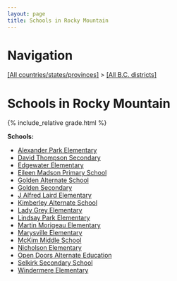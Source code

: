 ```yaml
---
layout: page
title: Schools in Rocky Mountain
---
```

# Navigation

[[All countries/states/provinces]](../..) > [[All B.C. districts]](..)

# Schools in Rocky Mountain

{% include_relative grade.html %}

**Schools:**

- [Alexander Park Elementary](Alexander_Park_Elementary.md)
- [David Thompson Secondary](David_Thompson_Secondary.md)
- [Edgewater Elementary](Edgewater_Elementary.md)
- [Eileen Madson Primary School](Eileen_Madson_Primary_School.md)
- [Golden Alternate School](Golden_Alternate_School.md)
- [Golden Secondary](Golden_Secondary.md)
- [J Alfred Laird Elementary](J_Alfred_Laird_Elementary.md)
- [Kimberley Alternate School](Kimberley_Alternate_School.md)
- [Lady Grey Elementary](Lady_Grey_Elementary.md)
- [Lindsay Park Elementary](Lindsay_Park_Elementary.md)
- [Martin Morigeau Elementary](Martin_Morigeau_Elementary.md)
- [Marysville Elementary](Marysville_Elementary.md)
- [McKim Middle School](McKim_Middle_School.md)
- [Nicholson Elementary](Nicholson_Elementary.md)
- [Open Doors Alternate Education](Open_Doors_Alternate_Education.md)
- [Selkirk Secondary School](Selkirk_Secondary_School.md)
- [Windermere Elementary](Windermere_Elementary.md)
